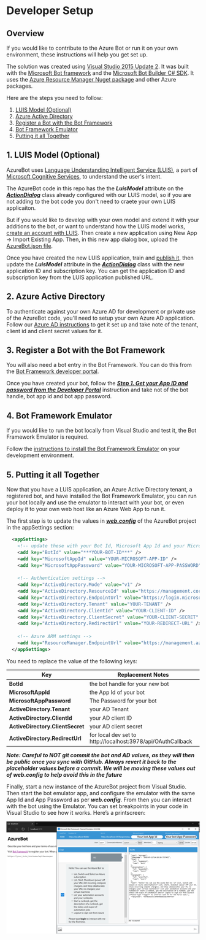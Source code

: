 # Developer Setup

## Overview

If you would like to contribute to the Azure Bot or run it on your own environment, these instructions will help you get set up. 

The solution was created using [Visual Studio 2015 Update 2](https://www.visualstudio.com/en-us/news/vs2015-update2-vs.aspx). It was built with the [Microsoft Bot framework](http://docs.botframework.com/) and the [Microsoft Bot Builder C# SDK](http://docs.botframework.com/sdkreference/csharp/). It uses the [Azure Resource Manager Nuget package](https://www.nuget.org/packages/Microsoft.Azure.Management.ResourceManager) and other Azure packages.

Here are the steps you need to follow:<br>
1. [LUIS Model (Optional)](#luis)<br>
2. [Azure Active Directory](#azuread)<br>
3. [Register a Bot with the Bot Framework](#registerbot)<br>
4. [Bot Framework Emulator](#emulator)<br>
5. [Putting it all Together](#glue)<br>

<a name="luis"></a>
## 1. LUIS Model (Optional)

AzureBot uses [Language Understanding Intelligent Service (LUIS)](https://www.luis.ai), a part of [Microsoft Cognitive Services](https://www.microsoft.com/cognitive-services/), to understand the user's intent. 

The AzureBot code in this repo has the the ***LuisModel*** attribute on the ***[ActionDialog](../AzureBot/ActionDialog.cs)*** class already configured with our LUIS model, so if you are not adding to the bot code you don't need to craete your own LUIS applicaiton.

But if you would like to develop with your own model and extend it with your additions to the bot, or want to understand how the LUIS model works, [create an account with LUIS](https://www.luis.ai). Then create a new application using New App -> Import Existing App. Then, in this new app dialog box, upload the [AzureBot.json file](../AzureBot/LuisModel/AzureBot.json).   

Once you have created the new LUIS application, train and [publish it](https://www.luis.ai/Help/#PublishingModel), then update the ***LuisModel*** attribute in the ***[ActionDialog](../AzureBot/ActionDialog.cs)*** class with the new application ID and subscription key. You can get the application ID and subscription key from the LUIS application published URL.

<a name="azuread"></a>
## 2. Azure Active Directory

To authenticate against your own Azure AD for development or private use of the AzureBot code, you'll need to setup your own Azure AD application. Follow our [Azure AD instructions](./CreateAzureADforAzureBot.md) to get it set up and take note of the tenant, client id and client secret values for it.

<a name="registerbot"></a>
## 3. Register a Bot with the Bot Framework 

You will also need a bot entry in the Bot Framework. You can do this from the [Bot Framework developer portal](https://dev.botframework.com/bots/new).

Once you have created your bot, follow the [***Step 1. Get your App ID and password from the Developer Portal***](https://docs.botframework.com/en-us/support/upgrade-to-v3/#case-1-there-is-an-app-id-already)  instruction and take not of the bot handle, bot app id and bot app password.

<a name="emulator"></a>
## 4. Bot Framework Emulator

If you would like to run the bot locally from Visual Studio and test it, the Bot Framework Emulator is required.

Follow the [instructions to install the Bot Framework Emulator](https://docs.botframework.com/en-us/tools/bot-framework-emulator/) on your development environment. 

<a name="glue"></a>
## 5. Putting it all Together

Now that you have a LUIS application, an Azure Active Directory tenant, a registered bot, and have installed the Bot Framework Emulator, you can run your bot locally and use the emulator to interact with your bot, or even deploy it to your own web host like an Azure Web App to run it.

The first step is to update the values in ***[web.config](../AzureBot/web.config)*** of the AzureBot project in the appSettings section:

```XML
  <appSettings>
    <!-- update these with your Bot Id, Microsoft App Id and your Microsoft App passwords -->
    <add key="BotId" value="***YOUR-BOT-ID***" />
    <add key="MicrosoftAppId" value="YOUR-MICROSOFT-APP-ID" />
    <add key="MicrosoftAppPassword" value="YOUR-MICROSOFT-APP-PASSWORD" />

    <!-- Authentication settings -->
    <add key="ActiveDirectory.Mode" value="v1" />
    <add key="ActiveDirectory.ResourceId" value="https://management.core.windows.net/" />
    <add key="ActiveDirectory.EndpointUrl" value="https://login.microsoftonline.com" />
    <add key="ActiveDirectory.Tenant" value="YOUR-TENANT" />
    <add key="ActiveDirectory.ClientId" value="YOUR-CLIENT-ID" />
    <add key="ActiveDirectory.ClientSecret" value="YOUR-CLIENT-SECRET" />
    <add key="ActiveDirectory.RedirectUrl" value="YOUR-REDIRECT-URL" />

    <!-- Azure ARM settings -->
    <add key="ResourceManager.EndpointUrl" value="https://management.azure.com/" />
  </appSettings>
```

You need to replace the value of the following keys:<br>

| Key | Replacement Notes |
| --- | ----------------- |
| **BotId** | the bot handle for your new bot |
| **MicrosoftAppId** | the App Id of your bot |
| **MicrosoftAppPassword** | The Password for your bot | 
| **ActiveDirectory.Tenant** | your AD Tenant |
| **ActiveDirectory.ClientId** | your AD client ID |
| **ActiveDirectory.ClientSecret** | your AD client secret |
| **ActiveDirectory.RedirectUrl** | for local dev set to http://localhost:3978/api/OAuthCallback |

***Note: Careful to NOT git commit the bot and AD values, as they will then be public once you sync with GitHub. Always revert it back to the placeholder values before a commit. We will be moving these values out of web.config to help avoid this in the future***
 
Finally, start a new instance of the AzureBot project from Visual Studio. Then start the bot emulator app, and configure the emulator with the same App Id and App Password as per ***web.config***. From then you can interact with the bot using the Emulator. You can set breakpoints in your code in Visual Studio to see how it works. Here’s a printscreen:

![DevSetup-BotEmulator.png](media/DevSetup-BotEmulator.png)
